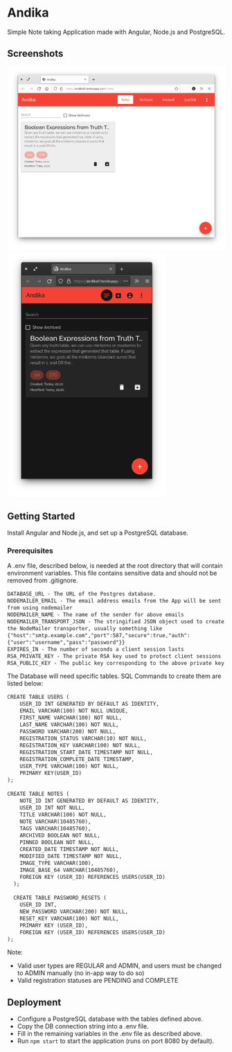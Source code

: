 # Andika

Simple Note taking Application made with Angular, Node.js and PostgreSQL.

## Screenshots

<img src="./Screenshots/notes.png" alt="notes" style="zoom: 67%;" /><img src="./Screenshots/mobiledark.png" alt="mobiledark" style="zoom: 67%;" />

## Getting Started

Install Angular and Node.js, and set up a PostgreSQL database.

### Prerequisites

A .env file, described below, is needed at the root directory that will contain environment variables. This file contains sensitive data and should not be removed from .gitignore.

```
DATABASE_URL - The URL of the Postgres database.
NODEMAILER_EMAIL - The email address emails from the App will be sent from using nodemailer
NODEMAILER_NAME - The name of the sender for above emails
NODEMAILER_TRANSPORT_JSON - The stringified JSON object used to create the NodeMailer transporter, usually something like {"host":"smtp.example.com","port":587,"secure":true,"auth":{"user":"username","pass":"password"}}
EXPIRES_IN - The number of seconds a client session lasts
RSA_PRIVATE_KEY - The private RSA key used to protect client sessions
RSA_PUBLIC_KEY - The public key corresponding to the above private key
```

The Database will need specific tables. SQL Commands to create them are listed below:
```
CREATE TABLE USERS (
    USER_ID INT GENERATED BY DEFAULT AS IDENTITY,
    EMAIL VARCHAR(100) NOT NULL UNIQUE,
    FIRST_NAME VARCHAR(100) NOT NULL,
    LAST_NAME VARCHAR(100) NOT NULL,
    PASSWORD VARCHAR(200) NOT NULL,
    REGISTRATION_STATUS VARCHAR(10) NOT NULL,
    REGISTRATION_KEY VARCHAR(100) NOT NULL,
    REGISTRATION_START_DATE TIMESTAMP NOT NULL,
    REGISTRATION_COMPLETE_DATE TIMESTAMP,
    USER_TYPE VARCHAR(100) NOT NULL,
    PRIMARY KEY(USER_ID)
);

CREATE TABLE NOTES (
    NOTE_ID INT GENERATED BY DEFAULT AS IDENTITY,
    USER_ID INT NOT NULL,
    TITLE VARCHAR(100) NOT NULL,
    NOTE VARCHAR(10485760),
    TAGS VARCHAR(10485760),
    ARCHIVED BOOLEAN NOT NULL,
    PINNED BOOLEAN NOT NULL,
    CREATED_DATE TIMESTAMP NOT NULL,
    MODIFIED_DATE TIMESTAMP NOT NULL,
    IMAGE_TYPE VARCHAR(100),
    IMAGE_BASE_64 VARCHAR(10485760),
    FOREIGN KEY (USER_ID) REFERENCES USERS(USER_ID)
  );

  CREATE TABLE PASSWORD_RESETS (
    USER_ID INT,
    NEW_PASSWORD VARCHAR(200) NOT NULL,
    RESET_KEY VARCHAR(100) NOT NULL,
    PRIMARY KEY (USER_ID),
    FOREIGN KEY (USER_ID) REFERENCES USERS(USER_ID)
);
```

Note:
 - Valid user types are REGULAR and ADMIN, and users must be changed to ADMIN manually (no in-app way to do so)
 - Valid registration statuses are PENDING and COMPLETE

## Deployment
- Configure a PostgreSQL database with the tables defined above.
- Copy the DB connection string into a .env file.
- Fill in the remaining variables in the .env file as described above.
- Run `npm start` to start the application (runs on port 8080 by default).
